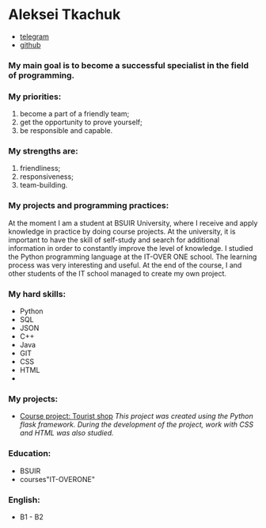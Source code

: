 # Aleksei Tkachuk
* [telegram](https://t.me/Aleksei_Tkachuk)
* [github](https://t.me/Aleksei_Tkachuk)

### My main goal is to become a successful specialist in the field of programming.

### My priorities: 
1. become a part of a friendly team;
2. get the opportunity to prove yourself;
3. be responsible and capable.

### My strengths are:
1. friendliness;
2. responsiveness;
3. team-building.

### My projects and programming practices:
At the moment I am a student at BSUIR University, where I receive and apply knowledge in practice by doing course projects. At the university, it is important to have the skill of self-study and search for additional information in order to constantly improve the level of knowledge.
I studied the Python programming language at the IT-OVER ONE school. The learning process was very interesting and useful. At the end of the course, I and other students of the IT school managed to create my own project.

### My hard skills:
* Python
* SQL
* JSON
* C++
* Java
* GIT
* CSS
* HTML
* 
### My projects:
* [Course project: Tourist shop](https://github.com/hazetk4k/Kursovaya)
*This project was created using the Python flask framework. 
During the development of the project, work with CSS and HTML was also studied.*

### Education:
* BSUIR
* courses"IT-OVERONE"

### English:
* B1 - B2
